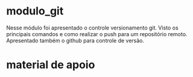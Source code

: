 ﻿# modulo_git

 Nesse módulo foi apresentado o controle versionamento git. Visto os principais comandos e como realizar o push para um repositório remoto.
 Apresentado também o github para controle de versão.

 # material de apoio
 
